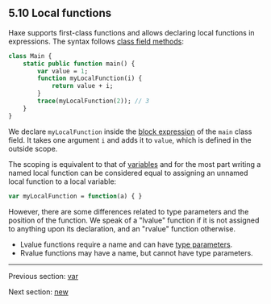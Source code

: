 ## 5.10 Local functions

Haxe supports first-class functions and allows declaring local functions in expressions. The syntax follows [class field methods](class-field-method.md):

```haxe
class Main {
	static public function main() {
		var value = 1;
		function myLocalFunction(i) {
			return value + i;
		}
		trace(myLocalFunction(2)); // 3
	}
}
```

We declare `myLocalFunction` inside the [block expression](expression-block.md) of the `main` class field. It takes one argument `i` and adds it to `value`, which is defined in the outside scope.

The scoping is equivalent to that of [variables](expression-var.md) and for the most part writing a named local function can be considered equal to assigning an unnamed local function to a local variable:

```haxe
var myLocalFunction = function(a) { }
```

However, there are some differences related to type parameters and the position of the function. We speak of a "lvalue" function if it is not assigned to anything upon its declaration, and an "rvalue" function otherwise.



* Lvalue functions require a name and can have [type parameters](type-system-type-parameters.md).
* Rvalue functions may have a name, but cannot have type parameters.

---

Previous section: [var](expression-var.md)

Next section: [new](expression-new.md)